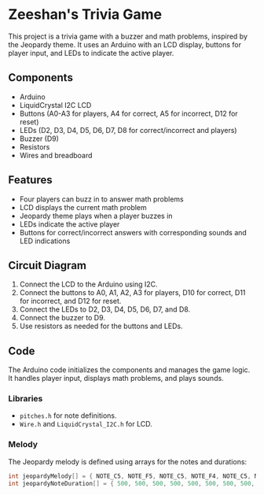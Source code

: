 # Zeeshan's Trivia Game

This project is a trivia game with a buzzer and math problems, inspired by the Jeopardy theme. It uses an Arduino with an LCD display, buttons for player input, and LEDs to indicate the active player.

## Components

- Arduino
- LiquidCrystal I2C LCD
- Buttons (A0-A3 for players, A4 for correct, A5 for incorrect, D12 for reset)
- LEDs (D2, D3, D4, D5, D6, D7, D8 for correct/incorrect and players)
- Buzzer (D9)
- Resistors
- Wires and breadboard

## Features

- Four players can buzz in to answer math problems
- LCD displays the current math problem
- Jeopardy theme plays when a player buzzes in
- LEDs indicate the active player
- Buttons for correct/incorrect answers with corresponding sounds and LED indications

## Circuit Diagram

1. Connect the LCD to the Arduino using I2C.
2. Connect the buttons to A0, A1, A2, A3 for players, D10 for correct, D11 for incorrect, and D12 for reset.
3. Connect the LEDs to D2, D3, D4, D5, D6, D7, and D8.
4. Connect the buzzer to D9.
5. Use resistors as needed for the buttons and LEDs.

## Code

The Arduino code initializes the components and manages the game logic. It handles player input, displays math problems, and plays sounds.

### Libraries

- `pitches.h` for note definitions.
- `Wire.h` and `LiquidCrystal_I2C.h` for LCD.

### Melody

The Jeopardy melody is defined using arrays for the notes and durations:

```cpp
int jeopardyMelody[] = { NOTE_C5, NOTE_F5, NOTE_C5, NOTE_F4, NOTE_C5, NOTE_F5, NOTE_C5, 0, NOTE_C5, NOTE_F5, NOTE_C5, NOTE_F5, NOTE_A5, NOTE_G5, NOTE_F5, NOTE_E5, NOTE_D5, NOTE_CS5, NOTE_C5, NOTE_F5, NOTE_C5, NOTE_F4, NOTE_C5, NOTE_F5, NOTE_C5, 0, NOTE_F5, NOTE_D5, NOTE_C5, NOTE_AS4, NOTE_A4, NOTE_G4, NOTE_F4, 0 };
int jeopardyNoteDuration[] = { 500, 500, 500, 500, 500, 500, 500, 500, 500, 500, 500, 500, 750, 250, 250, 250, 250, 250, 500, 500, 500, 500, 500, 500, 500, 500, 750, 250, 500, 500, 500, 500, 500, 1500 };
